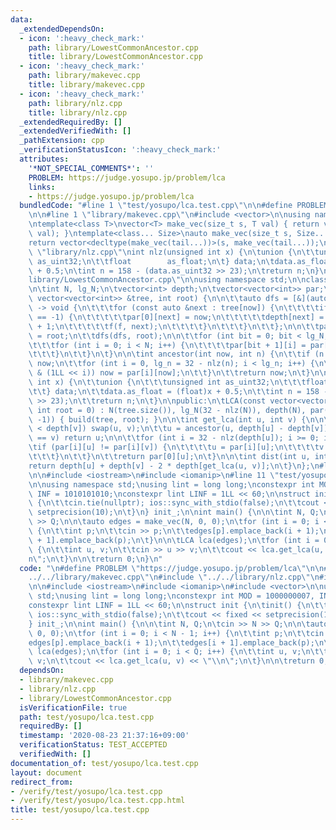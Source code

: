 ```yaml
---
data:
  _extendedDependsOn:
  - icon: ':heavy_check_mark:'
    path: library/LowestCommonAncestor.cpp
    title: library/LowestCommonAncestor.cpp
  - icon: ':heavy_check_mark:'
    path: library/makevec.cpp
    title: library/makevec.cpp
  - icon: ':heavy_check_mark:'
    path: library/nlz.cpp
    title: library/nlz.cpp
  _extendedRequiredBy: []
  _extendedVerifiedWith: []
  _pathExtension: cpp
  _verificationStatusIcon: ':heavy_check_mark:'
  attributes:
    '*NOT_SPECIAL_COMMENTS*': ''
    PROBLEM: https://judge.yosupo.jp/problem/lca
    links:
    - https://judge.yosupo.jp/problem/lca
  bundledCode: "#line 1 \"test/yosupo/lca.test.cpp\"\n\n#define PROBLEM \"https://judge.yosupo.jp/problem/lca\"\
    \n\n#line 1 \"library/makevec.cpp\"\n#include <vector>\n\nusing namespace std;\n\
    \ntemplate<class T>\nvector<T> make_vec(size_t s, T val) { return vector<T>(s,\
    \ val); }\ntemplate<class... Size>\nauto make_vec(size_t s, Size... tail) {\n\t\
    return vector<decltype(make_vec(tail...))>(s, make_vec(tail...));\n}\n#line 1\
    \ \"library/nlz.cpp\"\nint nlz(unsigned int x) {\n\tunion {\n\t\tunsigned int\
    \ as_uint32;\n\t\tfloat        as_float;\n\t} data;\n\tdata.as_float = (float)x\
    \ + 0.5;\n\tint n = 158 - (data.as_uint32 >> 23);\n\treturn n;\n}\n#line 2 \"\
    library/LowestCommonAncestor.cpp\"\n\nusing namespace std;\n\nclass LCA {\nprivate:\n\
    \n\tint N, lg_N;\n\tvector<int> depth;\n\tvector<vector<int>> par;\n\n\tvoid build(const\
    \ vector<vector<int>> &tree, int root) {\n\n\t\tauto dfs = [&](auto &&f, int now)\
    \ -> void {\n\t\t\tfor (const auto &next : tree[now]) {\n\t\t\t\tif (par[0][next]\
    \ == -1) {\n\t\t\t\t\tpar[0][next] = now;\n\t\t\t\t\tdepth[next] = depth[now]\
    \ + 1;\n\t\t\t\t\tf(f, next);\n\t\t\t\t}\n\t\t\t}\n\t\t};\n\n\t\tpar[0][root]\
    \ = root;\n\t\tdfs(dfs, root);\n\n\t\tfor (int bit = 0; bit < lg_N; bit++) {\n\
    \t\t\tfor (int i = 0; i < N; i++) {\n\t\t\t\tpar[bit + 1][i] = par[bit][par[bit][i]];\n\
    \t\t\t}\n\t\t}\n\t}\n\n\tint ancestor(int now, int n) {\n\t\tif (n <= 0) return\
    \ now;\n\t\tfor (int i = 0, lg_n = 32 - nlz(n); i < lg_n; i++) {\n\t\t\tif (n\
    \ & (1LL << i)) now = par[i][now];\n\t\t}\n\t\treturn now;\n\t}\n\n\tint nlz(unsigned\
    \ int x) {\n\t\tunion {\n\t\t\tunsigned int as_uint32;\n\t\t\tfloat        as_float;\n\
    \t\t} data;\n\t\tdata.as_float = (float)x + 0.5;\n\t\tint n = 158 - (data.as_uint32\
    \ >> 23);\n\t\treturn n;\n\t}\n\npublic:\n\tLCA(const vector<vector<int>> &tree,\
    \ int root = 0) : N(tree.size()), lg_N(32 - nlz(N)), depth(N), par(lg_N + 1, vector<int>(N,\
    \ -1)) { build(tree, root); }\n\n\tint get_lca(int u, int v) {\n\n\t\tif (depth[u]\
    \ < depth[v]) swap(u, v);\n\t\tu = ancestor(u, depth[u] - depth[v]);\n\t\tif (u\
    \ == v) return u;\n\n\t\tfor (int i = 32 - nlz(depth[u]); i >= 0; i--) {\n\t\t\
    \tif (par[i][u] != par[i][v]) {\n\t\t\t\tu = par[i][u];\n\t\t\t\tv = par[i][v];\n\
    \t\t\t}\n\t\t}\n\t\treturn par[0][u];\n\t}\n\n\tint dist(int u, int v) {\n\t\t\
    return depth[u] + depth[v] - 2 * depth[get_lca(u, v)];\n\t}\n};\n#line 7 \"test/yosupo/lca.test.cpp\"\
    \n\n#include <iostream>\n#include <iomanip>\n#line 11 \"test/yosupo/lca.test.cpp\"\
    \n\nusing namespace std;\nusing lint = long long;\nconstexpr int MOD = 1000000007,\
    \ INF = 1010101010;\nconstexpr lint LINF = 1LL << 60;\n\nstruct init {\n\tinit()\
    \ {\n\t\tcin.tie(nullptr); ios::sync_with_stdio(false);\n\t\tcout << fixed <<\
    \ setprecision(10);\n\t}\n} init_;\n\nint main() {\n\n\tint N, Q;\n\tcin >> N\
    \ >> Q;\n\n\tauto edges = make_vec(N, 0, 0);\n\tfor (int i = 0; i < N - 1; i++)\
    \ {\n\t\tint p;\n\t\tcin >> p;\n\t\tedges[p].emplace_back(i + 1);\n\t\tedges[i\
    \ + 1].emplace_back(p);\n\t}\n\n\tLCA lca(edges);\n\tfor (int i = 0; i < Q; i++)\
    \ {\n\t\tint u, v;\n\t\tcin >> u >> v;\n\t\tcout << lca.get_lca(u, v) << \"\\\
    n\";\n\t}\n\n\treturn 0;\n}\n"
  code: "\n#define PROBLEM \"https://judge.yosupo.jp/problem/lca\"\n\n#include \"\
    ../../library/makevec.cpp\"\n#include \"../../library/nlz.cpp\"\n#include \"../../library/LowestCommonAncestor.cpp\"\
    \n\n#include <iostream>\n#include <iomanip>\n#include <vector>\n\nusing namespace\
    \ std;\nusing lint = long long;\nconstexpr int MOD = 1000000007, INF = 1010101010;\n\
    constexpr lint LINF = 1LL << 60;\n\nstruct init {\n\tinit() {\n\t\tcin.tie(nullptr);\
    \ ios::sync_with_stdio(false);\n\t\tcout << fixed << setprecision(10);\n\t}\n\
    } init_;\n\nint main() {\n\n\tint N, Q;\n\tcin >> N >> Q;\n\n\tauto edges = make_vec(N,\
    \ 0, 0);\n\tfor (int i = 0; i < N - 1; i++) {\n\t\tint p;\n\t\tcin >> p;\n\t\t\
    edges[p].emplace_back(i + 1);\n\t\tedges[i + 1].emplace_back(p);\n\t}\n\n\tLCA\
    \ lca(edges);\n\tfor (int i = 0; i < Q; i++) {\n\t\tint u, v;\n\t\tcin >> u >>\
    \ v;\n\t\tcout << lca.get_lca(u, v) << \"\\n\";\n\t}\n\n\treturn 0;\n}\n"
  dependsOn:
  - library/makevec.cpp
  - library/nlz.cpp
  - library/LowestCommonAncestor.cpp
  isVerificationFile: true
  path: test/yosupo/lca.test.cpp
  requiredBy: []
  timestamp: '2020-08-23 21:37:16+09:00'
  verificationStatus: TEST_ACCEPTED
  verifiedWith: []
documentation_of: test/yosupo/lca.test.cpp
layout: document
redirect_from:
- /verify/test/yosupo/lca.test.cpp
- /verify/test/yosupo/lca.test.cpp.html
title: test/yosupo/lca.test.cpp
---
```

